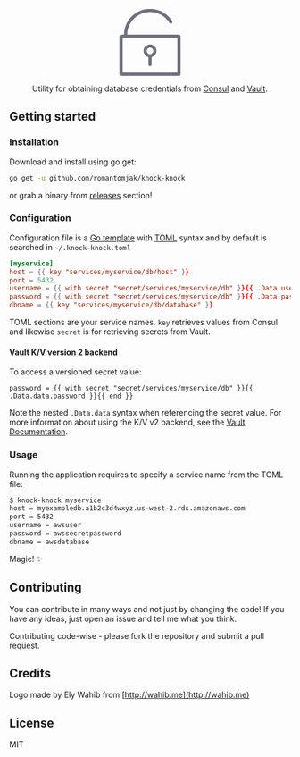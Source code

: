 <p align="center">
    <svg width="120" style="enable-background:new 0 0 512 512;" version="1.1" viewBox="0 0 512 512" xml:space="preserve" xmlns="http://www.w3.org/2000/svg" xmlns:xlink="http://www.w3.org/1999/xlink">
        <g>
            <path class="st0" fill="#6F707E" d="M477.6,196.4H82.2C82.9,101,160.7,23.5,256.3,23.5c61.2,0,116.8,31.2,148.7,83.4   c3.5,5.8,11.1,7.6,16.8,4c5.7-3.5,7.5-11,4-16.8C389.4,34.7,326-0.8,256.3-0.8c-109,0-197.8,88.4-198.5,197.2H35   c-6.7,0-12.2,5.5-12.2,12.2V499c0,6.7,5.5,12.2,12.2,12.2h442.6c6.7,0,12.2-5.5,12.2-12.2V208.6   C489.8,201.8,484.3,196.4,477.6,196.4z M465.4,486.8H47.2v-266h418.2V486.8z" />
            <path class="st0" fill="#6F707E" d="M244.1,368.1v56.3c0,6.7,5.5,12.2,12.2,12.2s12.2-5.5,12.2-12.2v-56.3   c21.4-5.5,37.3-24.7,37.3-47.8c0-27.3-22.2-49.5-49.5-49.5s-49.5,22.2-49.5,49.5C206.8,343.4,222.7,362.7,244.1,368.1z    M256.3,295.3c13.8,0,25.1,11.3,25.1,25.1c0,13.8-11.3,25.1-25.1,25.1c-13.8,0-25.1-11.2-25.1-25.1   C231.2,306.6,242.4,295.3,256.3,295.3z" />
        </g>
    </svg>
</p>

<p align="center">Utility for obtaining database credentials from <a href="https://github.com/hashicorp/consul">Consul</a> and <a href="https://github.com/hashicorp/vault">Vault</a>.</p>

## Getting started

### Installation

Download and install using go get:

```sh
go get -u github.com/romantomjak/knock-knock
```

or grab a binary from [releases](/releases/latest) section!

### Configuration

Configuration file is a [Go template](https://golang.org/pkg/html/template/) with [TOML](https://en.wikipedia.org/wiki/TOML) syntax and by default is searched in `~/.knock-knock.toml`

```toml
[myservice]
host = {{ key "services/myservice/db/host" }}
port = 5432
username = {{ with secret "secret/services/myservice/db" }}{{ .Data.username }}{{ end }}
password = {{ with secret "secret/services/myservice/db" }}{{ .Data.password }}{{ end }}
dbname = {{ key "services/myservice/db/database" }}
```

TOML sections are your service names. `key` retrieves values from Consul and
likewise `secret` is for retrieving secrets from Vault.

#### Vault K/V version 2 backend

To access a versioned secret value:

```
password = {{ with secret "secret/services/myservice/db" }}{{ .Data.data.password }}{{ end }}
```

Note the nested `.Data.data` syntax when referencing the secret value. For more
information about using the K/V v2 backend, see the [Vault Documentation](https://www.vaultproject.io/docs/secrets/kv/kv-v2/).

### Usage

Running the application requires to specify a service name from the TOML file:

```sh
$ knock-knock myservice
host = myexampledb.a1b2c3d4wxyz.us-west-2.rds.amazonaws.com
port = 5432
username = awsuser
password = awssecretpassword
dbname = awsdatabase
```

Magic! :sparkles:

## Contributing

You can contribute in many ways and not just by changing the code! If you have
any ideas, just open an issue and tell me what you think.

Contributing code-wise - please fork the repository and submit a pull request.

## Credits

Logo made by Ely Wahib from [http://wahib.me](http://wahib.me)

## License

MIT
